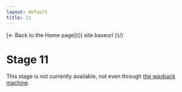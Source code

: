 ```yaml
---
layout: default
title: 11
---
```

[← Back to the Home page]({{ site.baseurl }}/)


# Stage 11
This stage is not currently available, not even through [the wayback machine](https://web.archive.org/). 